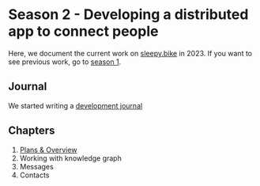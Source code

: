 # Season 2 - Developing a distributed app to connect people

Here, we document the current work on [sleepy.bike](https://sleepy.bike) in 2023. If you want to see previous work, go to [season 1](../season-1/).

## Journal

We started writing a [development journal](journal/)

## Chapters

1. [Plans & Overview](overview.md)
1. Working with knowledge graph
1. Messages
1. Contacts
